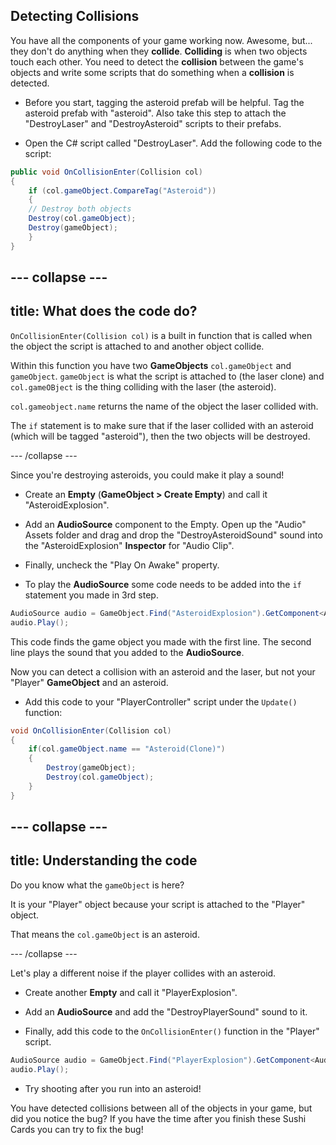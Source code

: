 ## Detecting Collisions

You have all the components of your game working now. Awesome, but... they don't do anything when they **collide**. **Colliding** is when two objects touch each other. You need to detect the **collision** between the game's objects and write some scripts that do something when a **collision** is detected.

+ Before you start, tagging the asteroid prefab will be helpful. Tag the asteroid prefab with "asteroid". Also take this step to attach the "DestroyLaser" and "DestroyAsteroid" scripts to their prefabs.

+ Open the C# script called "DestroyLaser". Add the following code to the script:

```csharp
public void OnCollisionEnter(Collision col)
{
    if (col.gameObject.CompareTag("Asteroid"))
    {
    // Destroy both objects
    Destroy(col.gameObject);
    Destroy(gameObject);
    }
}
```
  
--- collapse ---
---
title: What does the code do?
---

`OnCollisionEnter(Collision col)` is a built in function that is called when the object the script is attached to and another object collide.

Within this function you have two **GameObjects** `col.gameObject` and `gameObject`. `gameObject` is what the script is attached to (the laser clone) and `col.gameOBject` is the thing colliding with the laser (the asteroid). 

`col.gameobject.name` returns the name of the object the laser collided with.

The `if` statement is to make sure that if the laser collided with an asteroid (which will be tagged "asteroid"), then the two objects will be destroyed.

--- /collapse ---

Since you're destroying asteroids, you could make it play a sound!

+ Create an **Empty** (**GameObject > Create Empty**) and call it "AsteroidExplosion".

+ Add an **AudioSource** component to the Empty. Open up the "Audio" Assets folder and drag and drop the "DestroyAsteroidSound" sound into the "AsteroidExplosion" **Inspector** for "Audio Clip". 

+ Finally, uncheck the "Play On Awake" property. 

+ To play the **AudioSource** some code needs to be added into the `if` statement you made in 3rd step.

```csharp
AudioSource audio = GameObject.Find("AsteroidExplosion").GetComponent<AudioSource>();
audio.Play();
```
    
This code finds the game object you made with the first line. The second line plays the sound that you added to the **AudioSource**.
    
Now you can detect a collision with an asteroid and the laser, but not your "Player" **GameObject** and an asteroid.

+ Add this code to your "PlayerController" script under the `Update()` function:

```csharp
void OnCollisionEnter(Collision col)
{
    if(col.gameObject.name == "Asteroid(Clone)")
    {
        Destroy(gameObject);
        Destroy(col.gameObject);
    }
}
```

--- collapse ---
---
title: Understanding the code
---

Do you know what the `gameObject` is here?

It is your "Player" object because your script is attached to the "Player" object. 

That means the `col.gameObject` is an asteroid.

--- /collapse ---

Let's play a different noise if the player collides with an asteroid.

+ Create another **Empty** and call it "PlayerExplosion".

+ Add an **AudioSource** and add the "DestroyPlayerSound" sound to it.

+ Finally, add this code to the `OnCollisionEnter()` function in the "Player" script.

```csharp
AudioSource audio = GameObject.Find("PlayerExplosion").GetComponent<AudioSource>();
audio.Play();
```
   
+ Try shooting after you run into an asteroid! 

You have detected collisions between all of the objects in your game, but did you notice the bug? If you have the time after you finish these Sushi Cards you can try to fix the bug!

    
    